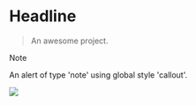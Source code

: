 # Headline

> An awesome project.

> [!NOTE]
> An alert of type 'note' using global style 'callout'.

![](https://media1.giphy.com/media/sIIhZliB2McAo/source.gif)